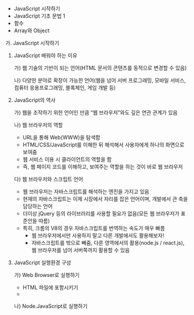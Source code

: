 * JavaScript 시작하기
* JavaScript 기초 문법 1
* 함수
* Array와 Object



가. JavaScript 시작하기

1. JavaScript 배워야 하는 이유

   가) 웹 기술의 기반이 되는 언어(HTML 문서의 콘텐츠를 동적으로 변경할 수 있음)

   나) 다양한 분야로 확장이 가능한 언어(웹을 넘어 서버 프로그래밍, 모바일 서비스, 컴퓨터 응용프로그래밍, 블록체인, 게임 개발 등)

2. JavaScript의 역사

   가) 웹을 조작하기 위한 언어인 만큼 “웹 브라우저”와도 깊은 연관 관계가 있음

   나) 웹 브라우저의 역할

   * URL을 통해 Web(WWW)을 탐색함
   * HTML/CSS/JavaScript를 이해한 뒤 해석해서 사용자에게 하나의 화면으로 보여줌
   * 웹 서비스 이용 시 클라이언트의 역할을 함
   * 즉, 웹 페이지 코드를 이해하고, 보여주는 역할을 하는 것이 바로 웹 브라우저

   다) 웹 브라우저와 스크립트 언어

   * 웹 브라우저는 자바스크립트를 해석하는 엔진을 가지고 있음
   * 현재의 자바스크립트는 이제 시장에서 자리를 잡은 언어이며, 개발에서 큰 축을 담당하는 언어
   * 더이상 jQuery 등의 라이브러리를 사용할 필요가 없음(모든 웹 브라우저가 표준안을 따름)
   * 특히, 크롬의 V8의 경우 자바스크립트를 번역하는 속도가 매우 빠름
     * 웹 브라우저에서만 사용하지 말고 다른 개발에서도 활용해보자!
     * 자바스크립트를 밖으로 빼줌, 다른 영역에서의 활용(node.js / react.js), 웹 브라우저를 넘어 서버쪽까지 활용할 수 있음

3. JavaScript 실행환경 구성

   가) Web Browser로 실행하기

   * HTML 파일에 포함시키기
   * 

   나) Node.JavaScript로 실행하기